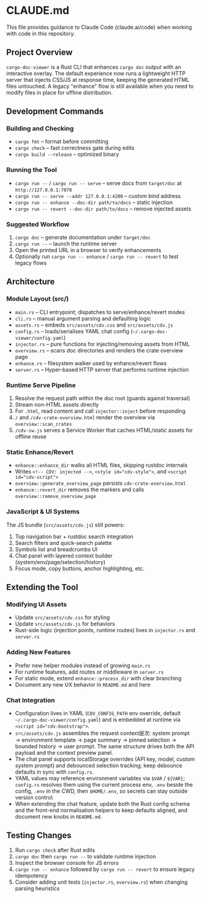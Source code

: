# CLAUDE.md

This file provides guidance to Claude Code (claude.ai/code) when working with code in this repository.

## Project Overview

`cargo-doc-viewer` is a Rust CLI that enhances `cargo doc` output with an interactive overlay. The default experience now runs a lightweight HTTP server that injects CSS/JS at response time, keeping the generated HTML files untouched. A legacy "enhance" flow is still available when you need to modify files in place for offline distribution.

## Development Commands

### Building and Checking
- `cargo fmt` – format before committing
- `cargo check` – fast correctness gate during edits
- `cargo build --release` – optimized binary

### Running the Tool
- `cargo run --` / `cargo run -- serve` – serve docs from `target/doc` at `http://127.0.0.1:7878`
- `cargo run -- serve --addr 127.0.0.1:4200` – custom bind address
- `cargo run -- enhance --doc-dir path/to/docs` – static injection
- `cargo run -- revert --doc-dir path/to/docs` – remove injected assets

### Suggested Workflow
1. `cargo doc` – generate documentation under `target/doc`
2. `cargo run --` – launch the runtime server
3. Open the printed URL in a browser to verify enhancements
4. Optionally run `cargo run -- enhance` / `cargo run -- revert` to test legacy flows

## Architecture

### Module Layout (src/)
- `main.rs` – CLI entrypoint; dispatches to serve/enhance/revert modes
- `cli.rs` – manual argument parsing and defaulting logic
- `assets.rs` – embeds `src/assets/cdv.css` and `src/assets/cdv.js`
- `config.rs` – loads/serialises YAML chat config (`~/.cargo-doc-viewer/config.yaml`)
- `injector.rs` – pure functions for injecting/removing assets from HTML
- `overview.rs` – scans doc directories and renders the crate overview page
- `enhance.rs` – filesystem walker used by enhance/revert flows
- `server.rs` – Hyper-based HTTP server that performs runtime injection

### Runtime Serve Pipeline
1. Resolve the request path within the doc root (guards against traversal)
2. Stream non-HTML assets directly
3. For `.html`, read content and call `injector::inject` before responding
4. `/` and `/cdv-crate-overview.html` render the overview via `overview::scan_crates`
5. `/cdv-sw.js` serves a Service Worker that caches HTML/static assets for offline reuse

### Static Enhance/Revert
- `enhance::enhance_dir` walks all HTML files, skipping rustdoc internals
- Writes `<!-- CDV: injected -->`, `<style id="cdv-style">`, and `<script id="cdv-script">`
- `overview::generate_overview_page` persists `cdv-crate-overview.html`
- `enhance::revert_dir` removes the markers and calls `overview::remove_overview_page`

### JavaScript & UI Systems
The JS bundle (`src/assets/cdv.js`) still powers:
1. Top navigation bar + rustdoc search integration
2. Search filters and quick-search palette
3. Symbols list and breadcrumbs UI
4. Chat panel with layered context builder (system/env/page/selection/history)
5. Focus mode, copy buttons, anchor highlighting, etc.

## Extending the Tool

### Modifying UI Assets
- Update `src/assets/cdv.css` for styling
- Update `src/assets/cdv.js` for behaviors
- Rust-side logic (injection points, runtime routes) lives in `injector.rs` and `server.rs`

### Adding New Features
- Prefer new helper modules instead of growing `main.rs`
- For runtime features, add routes or middleware in `server.rs`
- For static mode, extend `enhance::process_dir` with clear branching
- Document any new UX behavior in `README.md` and here

### Chat Integration
- Configuration lives in YAML (`CDV_CONFIG_PATH` env override, default `~/.cargo-doc-viewer/config.yaml`) and is embedded at runtime via `<script id="cdv-bootstrap">`.
- `src/assets/cdv.js` assembles the request context层次: system prompt → environment template → page summary → pinned selection → bounded history → user prompt. The same structure drives both the API payload and the context preview panel.
- The chat panel supports localStorage overrides (API key, model, custom system prompt) and debounced selection tracking; keep debounce defaults in sync with `config.rs`.
- YAML values may reference environment variables via `$VAR` / `${VAR}`; `config.rs` resolves them using the current process env, `.env` beside the config, `.env` in the CWD, then `$HOME/.env`, so secrets can stay outside version control.
- When extending the chat feature, update both the Rust config schema and the front-end normalisation helpers to keep defaults aligned, and document new knobs in `README.md`.

## Testing Changes
1. Run `cargo check` after Rust edits
2. `cargo doc` then `cargo run --` to validate runtime injection
3. Inspect the browser console for JS errors
4. `cargo run -- enhance` followed by `cargo run -- revert` to ensure legacy idempotency
5. Consider adding unit tests (`injector.rs`, `overview.rs`) when changing parsing heuristics
